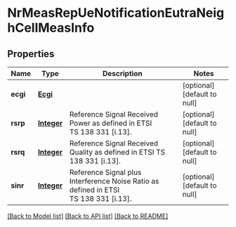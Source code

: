 # NrMeasRepUeNotificationEutraNeighCellMeasInfo
## Properties

Name | Type | Description | Notes
------------ | ------------- | ------------- | -------------
**ecgi** | [**Ecgi**](Ecgi.md) |  | [optional] [default to null]
**rsrp** | [**Integer**](integer.md) | Reference Signal Received Power as defined in ETSI TS 138 331 [i.13]. | [optional] [default to null]
**rsrq** | [**Integer**](integer.md) | Reference Signal Received Quality as defined in ETSI TS 138 331 [i.13]. | [optional] [default to null]
**sinr** | [**Integer**](integer.md) | Reference Signal plus Interference Noise Ratio as defined in ETSI TS 138 331 [i.13]. | [optional] [default to null]

[[Back to Model list]](../README.md#documentation-for-models) [[Back to API list]](../README.md#documentation-for-api-endpoints) [[Back to README]](../README.md)

